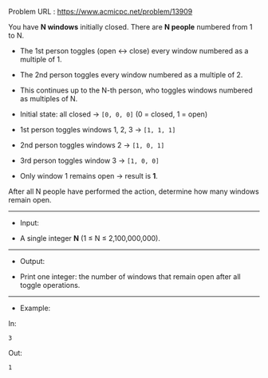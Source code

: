 Problem URL : https://www.acmicpc.net/problem/13909

You have **N windows** initially closed. There are **N people** numbered from 1 to N.  
- The 1st person toggles (open ↔ close) every window numbered as a multiple of 1.  
- The 2nd person toggles every window numbered as a multiple of 2.  
- This continues up to the N-th person, who toggles windows numbered as multiples of N.

- Initial state: all closed → `[0, 0, 0]` (0 = closed, 1 = open)
- 1st person toggles windows 1, 2, 3 → `[1, 1, 1]`
- 2nd person toggles windows 2 → `[1, 0, 1]`
- 3rd person toggles window 3 → `[1, 0, 0]`
- Only window 1 remains open → result is **1**.

After all N people have performed the action, determine how many windows remain open.

---
* Input:

- A single integer **N** (1 ≤ N ≤ 2,100,000,000).

---
* Output:

- Print one integer: the number of windows that remain open after all toggle operations.

---
* Example:

In:
```
3
```

Out:
```
1
```

